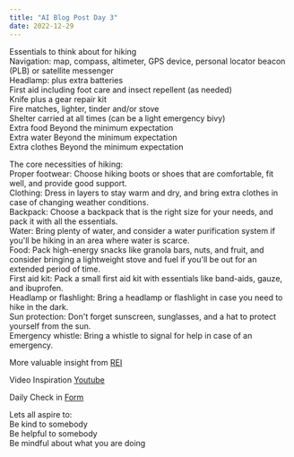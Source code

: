 ```yaml
---
title: "AI Blog Post Day 3"
date: 2022-12-29
---  
```


Essentials to think about for hiking  
Navigation: map, compass, altimeter, GPS device, personal locator beacon (PLB) or satellite messenger  
Headlamp: plus extra batteries  
First aid including foot care and insect repellent (as needed)  
Knife plus a gear repair kit  
Fire matches, lighter, tinder and/or stove  
Shelter carried at all times (can be a light emergency bivy)  
Extra food Beyond the minimum expectation  
Extra water Beyond the minimum expectation  
Extra clothes Beyond the minimum expectation  
  
The core necessities of hiking:  
Proper footwear: Choose hiking boots or shoes that are comfortable, fit well, and provide good support.  
Clothing: Dress in layers to stay warm and dry, and bring extra clothes in case of changing weather conditions.  
Backpack: Choose a backpack that is the right size for your needs, and pack it with all the essentials.  
Water: Bring plenty of water, and consider a water purification system if you'll be hiking in an area where water is scarce.  
Food: Pack high-energy snacks like granola bars, nuts, and fruit, and consider bringing a lightweight stove and fuel if you'll be out for an extended period of time.  
First aid kit: Pack a small first aid kit with essentials like band-aids, gauze, and ibuprofen.  
Headlamp or flashlight: Bring a headlamp or flashlight in case you need to hike in the dark.  
Sun protection: Don't forget sunscreen, sunglasses, and a hat to protect yourself from the sun.  
Emergency whistle: Bring a whistle to signal for help in case of an emergency.  

More valuable insight from [REI](https://www.rei.com/learn/expert-advice/ten-essentials.html)


Video Inspiration [Youtube]([https://www.youtube.com/watch?v=Nj-hdQMa3uA](https://www.ted.com/talks/robert_bruce_if_you_need_ideas_take_a_hike))  


Daily Check in [Form](https://forms.gle/BRA4EH2sMoZdLPgE8)  

Lets all aspire to:  
Be kind to somebody  
Be helpful to somebody  
Be mindful about what you are doing

